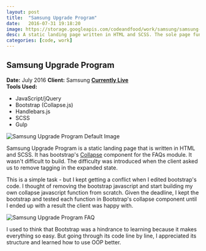 ```yaml
---
layout: post
title:  "Samsung Upgrade Program"
date:   2016-07-31 19:18:20
image: https://storage.googleapis.com/codeandfood/work/samsung/samsung-upgrade-program/sup-thumbnail.png
desc: A static landing page written in HTML and SCSS. The sole page function comes from Bootstrap.
categories: [code, work]
---
```


<div class="project-description">
	<h2>Samsung Upgrade Program</h2>
	<div class="desc">
		<span><strong>Date:</strong> July 2016</span>
		<span><strong>Client:</strong> Samsung</span>
		<span><strong><a href="http://www.samsung.com/us/explore/samsung-upgrade-program/" target="_blank">Currently Live</a></strong></span>
	</div>
	<div class="desc">
		<span><strong>Tools Used:</strong></span>
		<ul>
			<li>JavaScript/jQuery</li>
			<li>Bootstrap (Collapse.js)</li>
			<li>Handlebars.js</li>
			<li>SCSS</li>
			<li>Gulp</li>
		</ul>
	</div>
</div>



<div class="project-image">
	<img src="https://storage.googleapis.com/codeandfood/work/samsung/samsung-upgrade-program/samsung-upgrade-program.png" alt="Samsung Upgrade Program Default Image" />
</div>

<p>Samsung Upgrade Program is a static landing page that is written in HTML and SCSS. It has bootstrap's <a href="http://v4-alpha.getbootstrap.com/components/collapse/" target="_blank">Collapse</a> component for the FAQs module. It wasn't difficult to build. The difficulty was introduced when the client asked us to remove tagging in the expanded state.</p> 

<p>This is a simple task - but I kept getting a conflict when I edited bootstrap's code. I thought of removing the bootstrap javascript and start building my own collapse javascript function from scratch. Given the deadline, I kept the bootstrap and tested each function in Bootstrap's collapse component until I ended up with a result the client was happy with.</p>


<div class="project-image inline">
	<img src="https://storage.googleapis.com/codeandfood/work/samsung/samsung-upgrade-program/faq.gif" alt="Samsung Upgrade Program FAQ" />
	<script src="https://gist.github.com/jeesunikim/ae58ec1186173236ad8c4d8a99f62ac6.js"></script>
</div>

<p>I used to think that Bootstrap was a hindrance to learning because it makes everything so easy. But going through its code line by line, I appreciated its structure and learned how to use OOP better.</p>